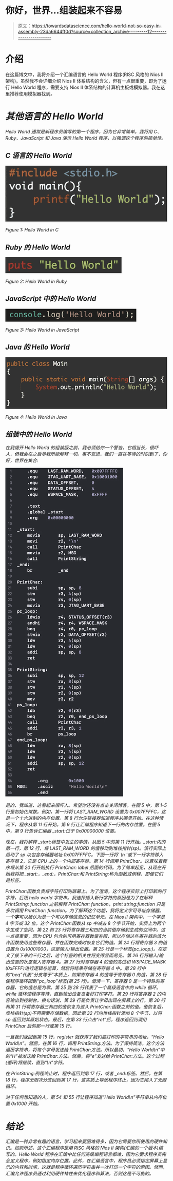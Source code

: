 # 你好，世界…组装起来不容易

> 原文：<https://towardsdatascience.com/hello-world-not-so-easy-in-assembly-23da6644ff0d?source=collection_archive---------12----------------------->

# 介绍

在这篇博文中，我将介绍一个汇编语言的 Hello World 程序(RISC 风格的 Nios II 架构)。虽然我不会详细介绍 Nios II 体系结构的含义，但有一点很重要，即为了运行 Hello World 程序，需要支持 Nios II 体系结构的计算机主板或模拟器。我在这里推荐使用模拟器找到[](https://cpulator.01xz.net/?sys=nios-de0)*。*

# *其他语言的 Hello World*

*Hello World 通常是新程序员编写的第一个程序，因为它非常简单。我将用 C、Ruby、JavaScript 和 Java 演示 Hello World 程序，以强调这个程序的简单性。*

## *C 语言的 Hello World*

*![](img/03a6b5a93b7d4458d3c6e93485badd0c.png)*

*Figure 1: Hello World in C*

## *Ruby 的 Hello World*

*![](img/28358c30a9c759193e4de13d43f6813d.png)*

*Figure 2: Hello World in Ruby*

## *JavaScript 中的 Hello World*

*![](img/3ad9fbf3969a738cfd641e9016ffdcb2.png)*

*Figure 3: Hello World in JavaScript*

## *Java 的 Hello World*

*![](img/af5bc35a1e3f446a1933a8c219e8f778.png)*

*Figure 4: Hello World in Java*

## *组装中的 Hello World*

*在我揭开 Hello World 的组装版之前，我必须给你一个警告，它相当长，很吓人，但我会在之后尽我所能解释一切。事不宜迟，我们一直在等待的时刻到了，你好，世界在集合:*

*![](img/d0d0d29e29420e88c111ad3b9c19036d.png)*

*是的，我知道，这看起来很吓人。希望你还没有点击关闭博客。在图 5 中，第 1–5 行是初始化常数。例如，第一行将 LAST_RAM_WORD 设置为 0x007FFFFC，这是一个十六进制的内存位置。第 8 行允许链接器知道程序从哪里开始。在这种情况下，程序从第 11 行开始。第 9 行让汇编程序知道下一行的内存位置。在图 5 中，第 9 行告诉汇编器 _start:位于 0x00000000 位置。*

*现在，我将解释 _start:标签中发生的事情，从图 5 中的第 11 行开始。_start:内的第一行，第 12 行，将 LAST_RAM_WORD 的值移动到堆栈指针(sp)。该行实际上启动了 sp 以包含存储器地址 0x007FFFFC。下面一行将' \n '或下一行字符移入寄存器 2，它是 CPU 上的一个内部寄存器。第 14 行调用 PrintChar。这意味着程序将从第 20 行开始执行 PrintChar: label 后面的代码。为了简单起见，从现在开始我将把 _start:，_end:，PrintChar:和 PrintString:称为函数或例程，即使它们是标签。*

*PrintChar:函数负责将字符打印到屏幕上。为了澄清，这个程序实际上打印新的行字符，后跟 hello world 字符串。我选择插入新行字符的原因是为了在解释 PrintString: function 之前解释 PrintChar: function，print string:function 只是多次调用 PrintChar: function。为了解释这个功能，我将定义字可寻址存储器。一个**字**可以被认为是一个可以存储信息的记忆单元。在 Nios II 架构中，一个字是 4 字节或 32 位。这个 PrintChar:函数从 sp 中减去 8 个字节开始，实质上为两个字生成了空间。第 22 和 23 行将寄存器三和四的当前值存储到生成的空间中。这一点很重要，因为 CPU 包含的可用寄存器数量有限，所以存储这些寄存器的值允许函数使用这些寄存器，并在函数完成时恢复它们的值。第 24 行将寄存器 3 的值设置为 0x10001000，这是输入/输出位置。第 25 行是一个标签(pc_loop:)。在定义了接下来的三行之后，这个标签的相关性将变得显而易见。第 26 行将输入/输出位置的状态载入寄存器 4。第 27 行对寄存器 4 的值的高位和 WSPACE_MASK (0xFFFF)进行逻辑与运算，然后将结果存储在寄存器 4 中。第 28 行中的“beq”代表“分支等于”本质上，如果寄存器 4 的值等于寄存器 0 的值，第 28 行使程序循环回到“pc_loop”标签(第 25 行)。澄清一下，寄存器 0 是一个特殊的寄存器，它的值总是为零。第 25 到 28 行代表了一个高级语言中的 while 循环。while 循环使程序等待，直到输出设备准备好打印字符。第 29 行将寄存器 2 的内容输出到控制台。换句话说，第 29 行是负责让字母出现在屏幕上的行。第 30 行和第 31 行将寄存器三和四的值恢复为进入 PrintChar:函数之前的值。值恢复后，堆栈指针(sp)不再需要存储数据，因此第 32 行向堆栈指针添加 8 个字节，以将 sp 返回到其原始状态。最后，在第 33 行点击“ret”后，程序返回到调用 PrintChar 后的那一行或第 15 行。*

*一旦我们返回到第 15 行，register 就获得了我们要打印的字符串的地址，“Hello World\n”。然后，在第 16 行，调用 PrintString:方法。为了保持简洁，这个方法遍历字符串，将每个字母发送给 PrintChar:方法。所以最初，“Hello World\n”中的“H”被发送给 PrintChar:方法。然后，将“e”发送给 PrintChar:方法。这个过程(循环)将继续，直到“\n”字符。*

*在 PrintString:例程终止时，程序返回到第 17 行，或者 _end:标签。然后，在第 18 行，程序无限次分支回到第 17 行，这实质上导致程序终止，因为它陷入了无限循环。*

*对于任何想知道的人，第 54 和 55 行让程序知道“Hello World\n”字符串从内存位置 0x1000 开始。*

# *结论*

*汇编是一种非常有趣的语言，学习起来要困难得多，因为它需要你所使用的硬件知识。如前所述，这个汇编程序是用 RISC 风格的 Nios II 架构(汇编的一个版本)编写的。Hello World 程序在汇编中比任何高级编程语言都难，因为它要求程序员完全定义程序，例如指定内存位置。此外，在汇编语言中，程序员必须指定屏幕上显示的内容和时间，这就是程序循环遍历字符串并一次打印一个字符的原因。然而，汇编允许程序员通过利用硬件特性来优化程序和算法，否则这是不可能的。*